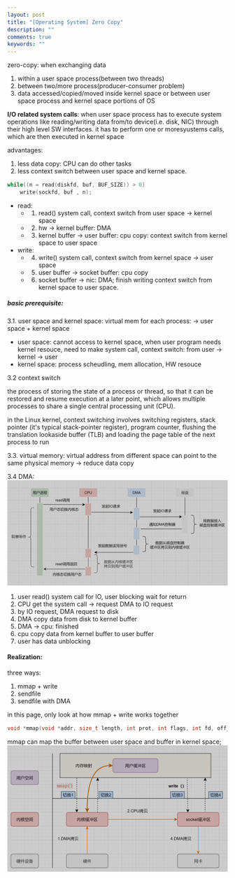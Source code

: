 ```yaml
---
layout: post
title: "[Operating System] Zero Copy"
description: ""
comments: true
keywords: ""
---
```



zero-copy:
when exchanging data 
1. within a user space process(between two threads)
2. between two/more process(producer-consumer problem)
3. data accessed/copied/moved inside kernel space or between user space process and kernel space portions of OS

**I/O related system calls**: when user space process has to execute system operations like reading/writing data from/to device(i.e. disk, NIC) through their high level SW interfaces. it has to perform one or moresyustems calls, which are then executed in kernel space

advantages:
1. less data copy: CPU can do other tasks
2. less context switch between user space and kernel space. 



```c++
while((n = read(diskfd, buf, BUF_SIZE)) > 0)
    write(sockfd, buf , n);
```
- read: 
  - 1. read() system call, context switch from user space -> kernel space
  - 2. hw -> kernel buffer: DMA
  - 3. kernel buffer -> user buffer: cpu copy: context switch from kernel space to user space
- write: 
  - 4. write() system call, context switch from kernel space -> user space
  - 5. user buffer -> socket buffer: cpu copy
  - 6. socket buffer -> nic: DMA; finish writing context switch from kernel space to user space.

##### basic prerequisite:
3.1. user space and kernel space:
virtual mem for each process: -> user space + kernel space
- user space: cannot access to kernel space, when user program needs kernel resouce, need to make system call, context switch: from user -> kernel -> user
- kernel space: process scheudling, mem allocation, HW resouce

3.2  context switch

the process of storing the state of a process or thread, so that it can be restored and resume execution at a later point, which allows multiple processes to share a single central processing unit (CPU).

in the Linux kernel, context switching involves switching registers, stack pointer (it's typical stack-pointer register), program counter, flushing the translation lookaside buffer (TLB) and loading the page table of the next process to run 

3.3. virtual memory: 
virtual address from different space can point to the same physical memory -> reduce data copy

3.4 DMA: 
![a](/assets/images/dma.png)
1. user read() system call for IO, user blocking wait for return
2. CPU get the system call -> request DMA to IO request
3. by IO request, DMA request to disk
4. DMA copy data from disk to kernel buffer
5. DMA -> cpu: finished
6. cpu copy data from kernel buffer to user buffer
7. user has data unblocking


#### Realization:
three ways: 
1. mmap + write
2. sendfile
3. sendfile with DMA

in this page, only look at how mmap + write works together

```c
void *mmap(void *addr, size_t length, int prot, int flags, int fd, off_t offset);
```
mmap can map the buffer between user space and buffer in kernel space; 
![](/assets/images/mmap_write.png)

